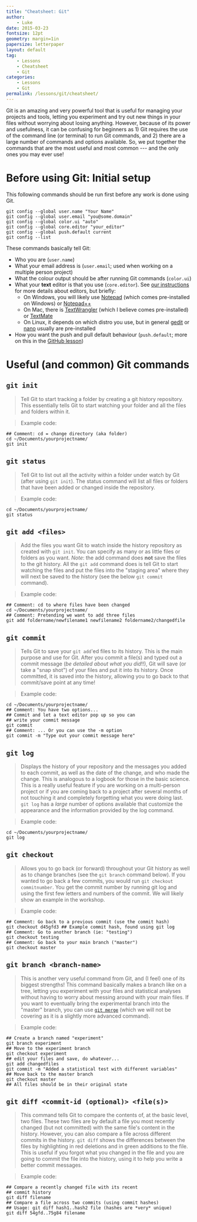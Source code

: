 ```yaml
---
title: "Cheatsheet: Git"
author:
    - Luke
date: 2015-03-23
fontsize: 12pt
geometry: margin=1in
papersize: letterpaper
layout: default
tag:
    - Lessons
    - Cheatsheet
    - Git
categories:
    - Lessons
    - Git
permalink: /lessons/git/cheatsheet/
---
```


Git is an amazing and very powerful tool that is useful for managing
your projects and tools, letting you experiment and try out new things
in your files without worrying about losing anything.  However,
because of its power and usefulness, it can be confusing for beginners
as 1) Git requires the use of the command line (or terminal) to run
Git commands, and 2) there are a large number of commands and options
available.  So, we put together the commands that are the most useful
and most common --- and the only ones you may ever use!

# Before using Git: Initial setup #

This following commands should be run first before any work is done
using Git.

    git config --global user.name "Your Name"
    git config --global user.email "you@some.domain"
    git config --global color.ui "auto"
    git config --global core.editor "your_editor"
    git config --global push.default current
    git config --list

These commands basically tell Git:

* Who you are (`user.name`)
* What your email address is (`user.email`; used when working on a
  multiple person project)
* What the colour output should be after running Git commands
  (`color.ui`)
* What your **text** editor is that you use (`core.editor`).  See
  [our instructions](/lessons/instructions/index.html) for more
  details about editors, but briefly:
  - On Windows, you will likely use
    [Notepad](http://en.wikipedia.org/wiki/Notepad_%28software%29)
    (which comes pre-installed on Windows) or
    [Notepad++](http://notepad-plus-plus.org/)
  - On Mac, there is
    [TextWrangler](http://www.macupdate.com/app/mac/11009/textwrangler)
    (which I believe comes pre-installed) or
    [TextMate](https://macromates.com/)
  - On Linux, it depends on which distro you use, but in general
    [gedit](https://help.ubuntu.com/community/gedit) or
    [nano](https://wiki.archlinux.org/index.php/Nano) usually are
    pre-installed
* How you want the push and pull default behaviour (`push.default`;
  more on this in the [GitHub lesson](/lessons/github/index.html))

# Useful (and common) Git commands #

## `git init` ##

> Tell Git to start tracking a folder by creating a git history
> repository.  This essentially tells Git to start watching your
> folder and all the files and folders within it.

> Example code:

    ## Comment: cd = change directory (aka folder)
    cd ~/Documents/yourprojectname/
    git init

## `git status` ##

> Tell Git to list out all the activity within a folder under watch by
> Git (after using `git init`).  The status command will list all
> files or folders that have been added or changed inside the
> repository. 

> Example code:

    cd ~/Documents/yourprojectname/
    git status

## `git add <files>` ##

> Add the files you want Git to watch inside the history repository as
> created with `git init`.  You can specify as many or as little files
> or folders as you want.  *Note*: the add command does **not** save
> the files to the git history.  All the `git add` command does is
> tell Git to start watching the files and put the files into the
> "staging area" where they will next be saved to the history (see the
> below `git commit` command).

> Example code:

    ## Comment: cd to where files have been changed
    cd ~/Documents/yourprojectname/
    ## Comment: Pretending we want to add three files
    git add foldername/newfilename1 newfilename2 foldername2/changedfile

## `git commit` ##

> Tells Git to save your `git add`'ed files to its history.  This is
> the main purpose and use for Git.  After you commit a file(s) and
> typed out a commit message (*be detailed about what you did*!!), Git
> will save (or take a "snap shot") of your files and put it into its
> history.  Once committed, it is saved into the history, allowing you
> to go back to that commit/save point at any time!

> Example code:

    cd ~/Documents/yourprojectname/
    ## Comment: You have two options...
    ## Commit and let a text editor pop up so you can
    ## write your commit message
    git commit
    ## Comment: ... Or you can use the -m option
    git commit -m "Type out your commit message here"

## `git log` ##

> Displays the history of your repository and the messages you added
> to each commit, as well as the date of the change, and who made the
> change.  This is analogous to a logbook for those in the basic
> science.  This is a really useful feature if you are working on a
> multi-person project or if you are coming back to a project after
> several months of not touching it and completely forgetting what you
> were doing last.  `git log` has a *large* number of options
> available that customize the appearance and the information provided
> by the log command.

> Example code:

    cd ~/Documents/yourprojectname/
    git log
    
## `git checkout` ##

> Allows you to go back (or forward) throughout your Git history as
> well as to change branches (see the `git branch` command below).  If
> you wanted to go back a few commits, you would run `git checkout
> commitnumber`.  You get the commit number by running git log and
> using the first few letters and numbers of the commit.  We will
> likely show an example in the workshop.

> Example code:

    ## Comment: Go back to a previous commit (use the commit hash)
    git checkout d45gfd3 ## Example commit hash, found using git log
    ## Comment: Go to another branch (ie: "testing")
    git checkout testing
    ## Comment: Go back to your main branch ("master")
    git checkout master

## `git branch <branch-name>` ##

> This is another very useful command from Git, and (I feel) one of
> its biggest strengths!  This command basically makes a branch like
> on a tree, letting you experiment with your files and statistical
> analyses without having to worry about messing around with your main
> files.  If you want to eventually bring the experimental branch into
> the "master" branch, you can use
> [`git merge`](http://git-scm.com/book/en/v2/Git-Branching-Basic-Branching-and-Merging)
> (which we will not be covering as it is a slightly more advanced
> command).

> Example code:

    ## Create a branch named "experiment"
    git branch experiment
    ## Move to the experiment branch
    git checkout experiment
    ## edit your files and save, do whatever...
    git add changedfiles
    git commit -m "Added a statistical test with different variables"
    ## Move back to the master branch
    git checkout master
    ## All files should be in their original state

## `git diff <commit-id (optional)> <file(s)>` ##

> This command tells Git to compare the contents of, at the basic
> level, two files.  These two files are by default a file you most
> recently changed (but not committed) with the same file's content in
> the history.  However, you can also compare a file across different
> commits in the history.  `git diff` shows the differences between
> the files by highlighting in red deletions and in green additions to
> the file.  This is useful if you forgot what you changed in the file
> and you are going to commit the file into the history, using it to
> help you write a better commit messages.

> Example code:

    ## Compare a recently changed file with its recent
    ## commit history
    git diff filename
    ## Compare a file across two commits (using commit hashes)
    ## Usage: git diff hash1..hash2 file (hashes are *very* unique)
    git diff 54gfd..75g84 filename

